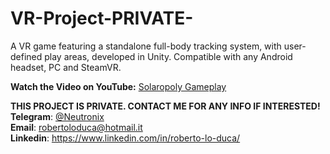 # VR-Project-PRIVATE-
A VR game featuring a standalone full-body tracking system, with user-defined play areas, developed in Unity. Compatible with any Android headset, PC and SteamVR.

**Watch the Video on YouTube:** [Solaropoly Gameplay](https://www.youtube.com/watch?v=buv03KDzbFI)

**THIS PROJECT IS PRIVATE. CONTACT ME FOR ANY INFO IF INTERESTED!**  
**Telegram**: [@Neutronix](https://t.me/Neutronix)  
**Email**: robertoloduca@hotmail.it  
**Linkedin**: https://www.linkedin.com/in/roberto-lo-duca/  
